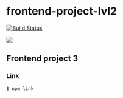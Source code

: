 # frontend-project-lvl2
[![Build Status](https://travis-ci.org/pbychenko/frontend-project-lvl3.svg?branch=master)](https://travis-ci.org/pbychenko/frontend-project-lvl3)

<a href="https://codeclimate.com/github/pbychenko/frontend-project-lvl3/maintainability"><img src="https://api.codeclimate.com/v1/badges/3b1dfdbd9c32dc2e5c48/maintainability" /></a>


## Frontend project 3

### Link

```$ npm link```